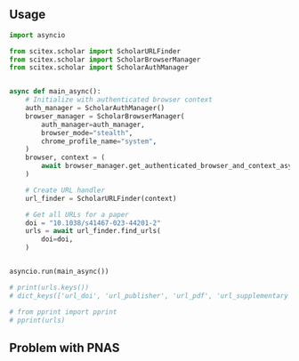 <!-- ---
!-- Timestamp: 2025-08-18 08:48:43
!-- Author: ywatanabe
!-- File: /home/ywatanabe/proj/SciTeX-Code/src/scitex/scholar/url/README.md
!-- --- -->

## Usage

```python
import asyncio

from scitex.scholar import ScholarURLFinder
from scitex.scholar import ScholarBrowserManager
from scitex.scholar import ScholarAuthManager


async def main_async():
    # Initialize with authenticated browser context
    auth_manager = ScholarAuthManager()
    browser_manager = ScholarBrowserManager(
        auth_manager=auth_manager,
        browser_mode="stealth",
        chrome_profile_name="system",
    )
    browser, context = (
        await browser_manager.get_authenticated_browser_and_context_async()
    )

    # Create URL handler
    url_finder = ScholarURLFinder(context)

    # Get all URLs for a paper
    doi = "10.1038/s41467-023-44201-2"
    urls = await url_finder.find_urls(
        doi=doi,
    )


asyncio.run(main_async())

# print(urls.keys())
# dict_keys(['url_doi', 'url_publisher', 'url_pdf', 'url_supplementary'])

# from pprint import pprint
# pprint(urls)
```

## Problem with PNAS

<!-- EOF -->